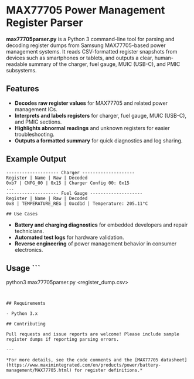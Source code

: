 # MAX77705 Power Management Register Parser

**max77705parser.py** is a Python 3 command-line tool for parsing and decoding register dumps from Samsung MAX77705-based power management systems. It reads CSV-formatted register snapshots from devices such as smartphones or tablets, and outputs a clear, human-readable summary of the charger, fuel gauge, MUIC (USB-C), and PMIC subsystems.

## Features

- **Decodes raw register values** for MAX77705 and related power management ICs.
- **Interprets and labels registers** for charger, fuel gauge, MUIC (USB-C), and PMIC sections.
- **Highlights abnormal readings** and unknown registers for easier troubleshooting.
- **Outputs a formatted summary** for quick diagnostics and log sharing.

## Example Output
```
-------------------- Charger --------------------
Register | Name | Raw | Decoded
0xb7 | CNFG_00 | 0x15 | Charger Config 00: 0x15
...
-------------------- Fuel Gauge --------------------
Register | Name | Raw | Decoded
0x8 | TEMPERATURE_REG | 0xcd1d | Temperature: 205.11°C

## Use Cases
```
- **Battery and charging diagnostics** for embedded developers and repair technicians.
- **Automated test logs** for hardware validation.
- **Reverse engineering** of power management behavior in consumer electronics.

## Usage ```
python3 max77705parser.py <register_dump.csv>
```


## Requirements

- Python 3.x

## Contributing

Pull requests and issue reports are welcome! Please include sample register dumps if reporting parsing errors.

---

*For more details, see the code comments and the [MAX77705 datasheet](https://www.maximintegrated.com/en/products/power/battery-management/MAX77705.html) for register definitions.*
